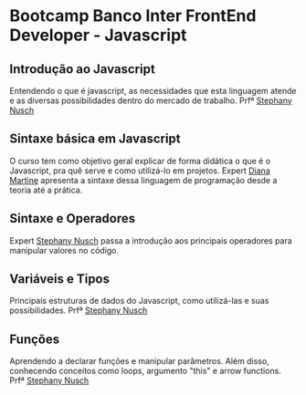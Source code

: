 # Bootcamp Banco Inter FrontEnd Developer - Javascript

## Introdução ao Javascript
  Entendendo o que é javascript, as necessidades que esta linguagem atende e as diversas possibilidades dentro do mercado de trabalho. Prfª [Stephany Nusch](https://www.linkedin.com/in/stephanynusch/)

## Sintaxe básica em Javascript
  O curso tem como objetivo geral explicar de forma didática o que é o Javascript, pra quê serve e como utilizá-lo em projetos. Expert [Diana Martine](https://www.linkedin.com/in/dianamartine/) apresenta a sintaxe dessa linguagem de programação desde a teoria até a prática.

## Sintaxe e Operadores
  Expert [Stephany Nusch](https://www.linkedin.com/in/stephanynusch/) passa a introdução aos principais operadores para manipular valores no código.
  
## Variáveis e Tipos
  Principais estruturas de dados do Javascript, como utilizá-las e suas possibilidades. Prfª [Stephany Nusch](https://www.linkedin.com/in/stephanynusch/)

## Funções
  Aprendendo a declarar funções e manipular parâmetros. Além disso, conhecendo conceitos como loops, argumento "this" e arrow functions. Prfª [Stephany Nusch](https://www.linkedin.com/in/stephanynusch/)
